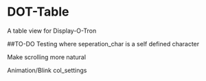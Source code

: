 # DOT-Table
A table view for Display-O-Tron


##TO-DO
Testing where seperation_char is a self defined character

Make scrolling more natural

Animation/Blink col_settings
